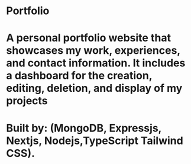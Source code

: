 # Portfolio
# A personal portfolio website that showcases my work, experiences, and contact information. It includes a dashboard for the creation, editing, deletion, and display of my projects
# Built by: (MongoDB, Expressjs, Nextjs, Nodejs,TypeScript Tailwind CSS).
